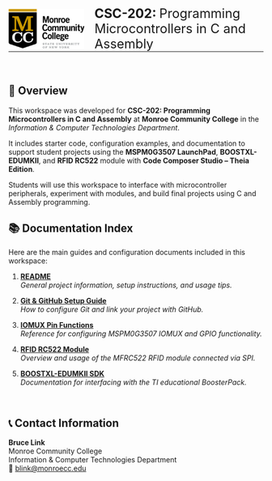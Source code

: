 <div style="display: flex; align-items: center; gap: 20px;">
  <img src="./documentation/images/MCC_logo_left_color_rgb.png" alt="Monroe Community College Logo" width="150">
  <div style="font-size: 1.8em; font-weight: bold;">
    CSC-202: <span style="font-weight: normal;">Programming Microcontrollers in C and Assembly</span>
  </div>
</div>
<hr style="border: none; border-bottom: 4px solid #FFF; width: 100%; margin-top: 0;">

<br>

## 🧭 Overview

This workspace was developed for **CSC-202: Programming Microcontrollers in C and Assembly** at **Monroe Community College** in the *Information & Computer Technologies Department*.

It includes starter code, configuration examples, and documentation to support student projects using the **MSPM0G3507 LaunchPad**, **BOOSTXL-EDUMKII**, and **RFID RC522** module with **Code Composer Studio – Theia Edition**.

Students will use this workspace to interface with microcontroller peripherals, experiment with modules, and build final projects using C and Assembly programming.



## 📚 Documentation Index

Here are the main guides and configuration documents included in this workspace:

1. **[README](./documentation/1_README.md)**  
   *General project information, setup instructions, and usage tips.*

2. **[Git & GitHub Setup Guide](./documentation/2_GIT_GITHUB.md)**  
   *How to configure Git and link your project with GitHub.*

3. **[IOMUX Pin Functions](./documentation/3_IOMUX_PinFunctions.md)**  
   *Reference for configuring MSPM0G3507 IOMUX and GPIO functionality.*

4. **[RFID RC522 Module](./documentation/4_RFID_RC522_Module.md)**  
   *Overview and usage of the MFRC522 RFID module connected via SPI.*

5. **[BOOSTXL-EDUMKII SDK](./documentation/4_SDK%20BOOSTXL-EDUMKII.md)**  
   *Documentation for interfacing with the TI educational BoosterPack.*


<br>

## 📞 Contact Information

**Bruce Link**  
Monroe Community College  
Information & Computer Technologies Department  
📧 [blink@monroecc.edu](mailto:blink@monroecc.edu)
